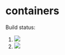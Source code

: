 # containers

Build status:

1. [![](https://github.com/mjotsukai/conts/containers/workflows/tests-fibonacci/badge.svg)](https://github.com/mjotsuka/conts/containers/actions?query=workflow%3Atests-fibonacci)
1. [![](https://github.com/mjotsuka/conts/containers/workflows/tests-range/badge.svg)](https://github.com/mjotsuka/conts/containers/actions?query=workflow%3Atests-range)
